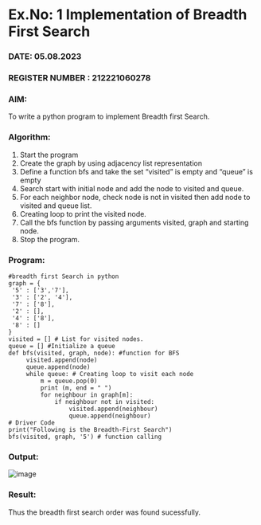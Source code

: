 # Ex.No: 1  Implementation of Breadth First Search 
### DATE: 05.08.2023                                                                        
### REGISTER NUMBER : 212221060278
### AIM: 
To write a python program to implement Breadth first Search. 
### Algorithm:
1. Start the program
2. Create the graph by using adjacency list representation
3. Define a function bfs and take the set “visited” is empty and “queue” is empty
4. Search start with initial node and add the node to visited and queue.
5. For each neighbor node, check node is not in visited then add node to visited and queue list.
6.  Creating loop to print the visited node.
7.   Call the bfs function by passing arguments visited, graph and starting node.
8.   Stop the program.
### Program:
```
#breadth first Search in python 
graph = { 
 '5' : ['3','7'], 
 '3' : ['2', '4'], 
 '7' : ['8'], 
 '2' : [], 
 '4' : ['8'], 
 '8' : [] 
} 
visited = [] # List for visited nodes. 
queue = [] #Initialize a queue 
def bfs(visited, graph, node): #function for BFS 
     visited.append(node) 
     queue.append(node) 
     while queue: # Creating loop to visit each node 
         m = queue.pop(0) 
         print (m, end = " ") 
         for neighbour in graph[m]: 
             if neighbour not in visited: 
                 visited.append(neighbour) 
                 queue.append(neighbour) 
# Driver Code 
print("Following is the Breadth-First Search") 
bfs(visited, graph, '5') # function calling 
```
### Output:

![image](https://github.com/Catty12384/AI-Lab-Record/assets/120629225/73fe7021-4e1a-4eae-857c-c977d53b177f)


### Result:
Thus the breadth first search order was found sucessfully.
